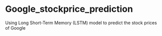 # Google_stockprice_prediction
Using Long Short-Term Memory (LSTM) model to predict the stock prices of Google
